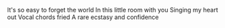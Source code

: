 ---
---
It's so easy to forget the world
In this little room with you
Singing my heart out
Vocal chords fried
A rare ecstasy and confidence

